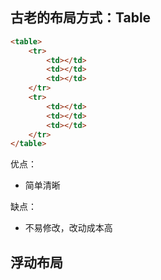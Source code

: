 ## 古老的布局方式：Table

```html
<table>
    <tr>
        <td></td>
        <td></td>
        <td></td>
    </tr>
    <tr>
        <td></td>
        <td></td>
        <td></td>
    </tr>
</table>
```

优点：
* 简单清晰

缺点：
* 不易修改，改动成本高

## 浮动布局

